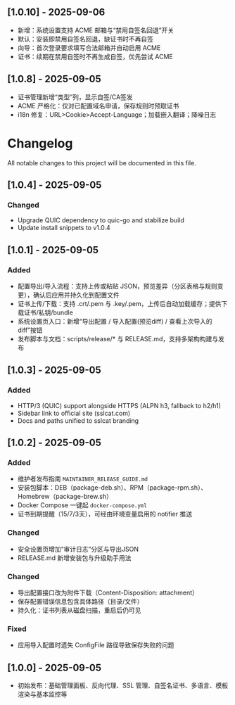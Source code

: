 ## [1.0.10] - 2025-09-06
- 新增：系统设置支持 ACME 邮箱与“禁用自签名回退”开关
- 默认：安装即禁用自签名回退，缺证书时不再自签
- 向导：首次登录要求填写合法邮箱并自动启用 ACME
- 证书：续期在禁用自签时不再生成自签，优先尝试 ACME

## [1.0.8] - 2025-09-05
- 证书管理新增“类型”列，显示自签/CA签发
- ACME 严格化：仅对已配置域名申请，保存规则时预取证书
- i18n 修复：URL>Cookie>Accept-Language；加载嵌入翻译；降噪日志

# Changelog

All notable changes to this project will be documented in this file.

## [1.0.4] - 2025-09-05
### Changed
- Upgrade QUIC dependency to quic-go and stabilize build
- Update install snippets to v1.0.4

## [1.0.1] - 2025-09-05
### Added
- 配置导出/导入流程：支持上传或粘贴 JSON，预览差异（分区表格与规则变更），确认后应用并持久化到配置文件
- 证书上传/下载：支持 .crt/.pem 与 .key/.pem，上传后自动加载缓存；提供下载证书/私钥/bundle
- 系统设置页入口：新增“导出配置 / 导入配置(预览diff) / 查看上次导入的diff”按钮
- 发布脚本与文档：scripts/release/* 与 RELEASE.md，支持多架构构建与发布

## [1.0.3] - 2025-09-05
### Added
- HTTP/3 (QUIC) support alongside HTTPS (ALPN h3, fallback to h2/h1)
- Sidebar link to official site (sslcat.com)
- Docs and paths unified to sslcat branding

## [1.0.2] - 2025-09-05
### Added
- 维护者发布指南 `MAINTAINER_RELEASE_GUIDE.md`
- 安装包脚本：DEB（package-deb.sh）、RPM（package-rpm.sh）、Homebrew（package-brew.sh）
- Docker Compose 一键起 `docker-compose.yml`
- 证书到期提醒（15/7/3天），可经由环境变量启用的 notifier 推送

### Changed
- 安全设置页增加“审计日志”分区与导出JSON
- RELEASE.md 新增安装包与升级助手用法

### Changed
- 导出配置接口改为附件下载（Content-Disposition: attachment）
- 保存配置错误信息包含具体路径（目录/文件）
- 持久化：证书列表从磁盘扫描，重启后仍可见

### Fixed
- 应用导入配置时遗失 ConfigFile 路径导致保存失败的问题

## [1.0.0] - 2025-09-05
- 初始发布：基础管理面板、反向代理、SSL 管理、自签名证书、多语言、模板渲染与基本监控等
